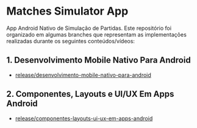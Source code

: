# Matches Simulator App

App Android Nativo de Simulação de Partidas. Este repositório foi organizado em algumas branches que representam as implementações realizadas durante os seguintes conteúdos/vídeos:

## 1. Desenvolvimento Mobile Nativo Para Android
 - [release/desenvolvimento-mobile-nativo-para-android](https://github.com/bernardobb93/Simulador-Partidas/tree/release/desenvolvimento-mobile-nativo-para-android)

## 2. Componentes, Layouts e UI/UX Em Apps Android 
 - [release/componentes-layouts-ui-ux-em-apps-android](https://github.com/bernardobb93/Simulador-Partidas/tree/release/componentes-layouts-ui-ux-em-apps-android)

